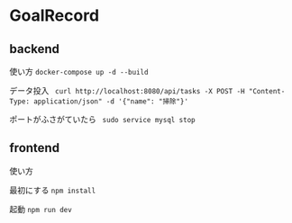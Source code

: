# GoalRecord

## backend
使い方
```docker-compose up -d --build```

データ投入
``` curl http://localhost:8080/api/tasks -X POST -H "Content-Type: application/json" -d '{"name": "掃除"}'```

ポートがふさがていたら
``` sudo service mysql stop```

## frontend
使い方

最初にする
```npm install```

起動
```npm run dev```
